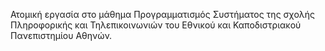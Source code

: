 Ατομική εργασία στο μάθημα Προγραμματισμός Συστήματος της σχολής Πληροφορικής και Τηλεπικοινωνιών του Εθνικού και Καποδιστριακού Πανεπιστημίου Αθηνών.
